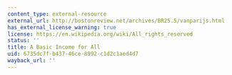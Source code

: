 ```yaml
---
content_type: external-resource
external_url: http://bostonreview.net/archives/BR25.5/vanparijs.html
has_external_license_warning: true
license: https://en.wikipedia.org/wiki/All_rights_reserved
status: ''
title: A Basic Income for All
uid: 6735dc7f-b437-46ce-8992-c1d2c1aed4d7
wayback_url: ''
---
```

